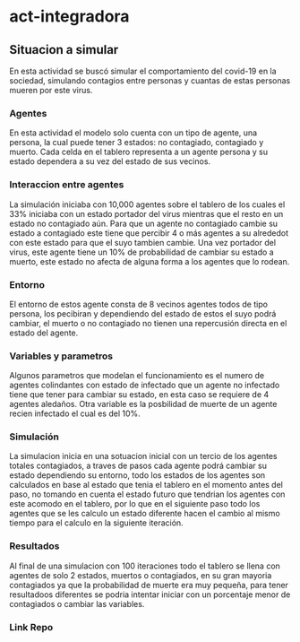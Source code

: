 # act-integradora
## Situacion a simular
En esta actividad se buscó simular el comportamiento del covid-19 en la sociedad, simulando contagios entre personas y cuantas de estas personas mueren  por este virus.

### Agentes
En esta actividad el modelo solo cuenta con un tipo de agente, una persona, la cual puede tener 3 estados: no contagiado, contagiado y muerto. Cada celda en el tablero representa a un agente persona y su estado dependera a su vez del estado de sus vecinos.

### Interaccion entre agentes
La simulación iniciaba con 10,000 agentes sobre el tablero de los cuales el 33% iniciaba con un estado portador del virus mientras que el resto en un estado no contagiado aún. Para que un agente no contagiado cambie su estado a contagiado este tiene que percibir 4 o más agentes a su alrededot con este estado para que el suyo tambien cambie. Una vez portador del virus, este agente tiene un 10% de probabilidad de cambiar su estado a muerto, este estado no afecta de alguna forma a los agentes que lo rodean.

### Entorno
El entorno de estos agente consta de 8 vecinos agentes todos de tipo persona, los pecibiran y dependiendo del estado de estos el suyo podrá cambiar, el muerto o no contagiado no tienen una repercusión directa en el estado del agente.

### Variables y parametros
Algunos parametros que modelan el funcionamiento es el numero de agentes colindantes con estado de infectado que un agente no infectado tiene que tener para cambiar su estado, en esta caso se requiere de 4 agentes aledaños. Otra variable es la posbilidad de muerte de un agente recien infectado el cual es del 10%.

### Simulación
La simulacion inicia en una sotuacion inicial con un tercio de los agentes totales contagiados, a traves de pasos cada agente podrá cambiar su estado dependiendo su entorno, todo los estados de los agentes son calculados en base al estado que tenia el tablero en el momento antes del paso, no tomando en cuenta el estado futuro que tendrian los agentes con este acomodo en el tablero, por lo que en el siguiente paso todo los agentes que se les calculo un estado diferente hacen el cambio al mismo tiempo para el calculo en la siguiente iteración.

### Resultados
Al final de una simulacion con 100 iteraciones todo el tablero se llena con agentes de solo 2 estados, muertos o contagiados, en su gran mayoria contagiados ya que la probabilidad de muerte era muy pequeña, para tener resultadoos diferentes se podria intentar iniciar con un porcentaje menor de contagiados o cambiar las variables.

### Link Repo

